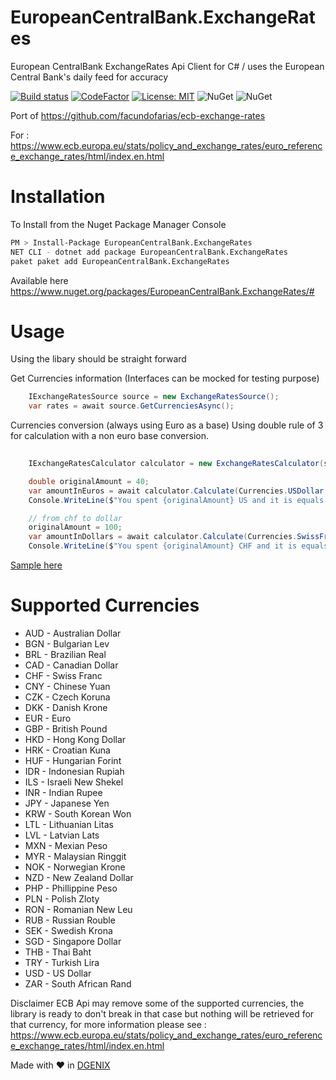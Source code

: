 # EuropeanCentralBank.ExchangeRates
European CentralBank  ExchangeRates Api Client for C#  / uses the European Central Bank's daily feed for accuracy

[![Build status](https://ci.appveyor.com/api/projects/status/mqxsdtbprpyu7pi4?svg=true)](https://ci.appveyor.com/project/davidrevoledo/europeancentralbank-exchangerates)
[![CodeFactor](https://www.codefactor.io/repository/github/davidrevoledo/europeancentralbank.exchangerates/badge)](https://www.codefactor.io/repository/github/davidrevoledo/europeancentralbank.exchangerates)
[![License: MIT](https://img.shields.io/badge/License-MIT-yellow.svg)](https://opensource.org/licenses/MIT)
![NuGet](https://img.shields.io/nuget/v/EuropeanCentralBank.ExchangeRates.svg)
![NuGet](https://img.shields.io/nuget/dt/EuropeanCentralBank.ExchangeRates.svg)

Port of https://github.com/facundofarias/ecb-exchange-rates

For : https://www.ecb.europa.eu/stats/policy_and_exchange_rates/euro_reference_exchange_rates/html/index.en.html

# Installation

To Install from the Nuget Package Manager Console 

```sh
PM > Install-Package EuropeanCentralBank.ExchangeRates
NET CLI - dotnet add package EuropeanCentralBank.ExchangeRates
paket paket add EuropeanCentralBank.ExchangeRates
```

Available here https://www.nuget.org/packages/EuropeanCentralBank.ExchangeRates/#

# Usage
Using the libary should be straight forward 

Get Currencies information 
(Interfaces can be mocked for testing purpose)
``` C#
    IExchangeRatesSource source = new ExchangeRatesSource();
    var rates = await source.GetCurrenciesAsync();

```
Currencies conversion (always using Euro as a base)
Using double rule of 3 for calculation with a non euro base conversion.
``` C#
    
    IExchangeRatesCalculator calculator = new ExchangeRatesCalculator(source); // will take any IExchangeRatesSource

    double originalAmount = 40;
    var amountInEuros = await calculator.Calculate(Currencies.USDollar, Currencies.Euro, originalAmount);
    Console.WriteLine($"You spent {originalAmount} US and it is equals to {amountInEuros} in EU");

    // from chf to dollar
    originalAmount = 100;
    var amountInDollars = await calculator.Calculate(Currencies.SwissFranc, Currencies.USDollar, originalAmount);
    Console.WriteLine($"You spent {originalAmount} CHF and it is equals to {amountInDollars} in USD");
```

[Sample here ](https://github.com/davidrevoledo/EuropeanCentralBank.ExchangeRates/tree/master/src/ECB.Sample)

# Supported Currencies

 * AUD - Australian Dollar
 * BGN - Bulgarian Lev
 * BRL - Brazilian Real
 * CAD - Canadian Dollar
 * CHF - Swiss Franc
 * CNY - Chinese Yuan
 * CZK - Czech Koruna
 * DKK - Danish Krone
 * EUR - Euro
 * GBP - British Pound
 * HKD - Hong Kong Dollar
 * HRK - Croatian Kuna
 * HUF - Hungarian Forint
 * IDR - Indonesian Rupiah
 * ILS - Israeli New Shekel
 * INR - Indian Rupee
 * JPY - Japanese Yen
 * KRW - South Korean Won
 * LTL - Lithuanian Litas
 * LVL - Latvian Lats
 * MXN - Mexian Peso
 * MYR - Malaysian Ringgit
 * NOK - Norwegian Krone
 * NZD - New Zealand Dollar
 * PHP - Phillippine Peso
 * PLN - Polish Zloty
 * RON - Romanian New Leu
 * RUB - Russian Rouble
 * SEK - Swedish Krona
 * SGD - Singapore Dollar
 * THB - Thai Baht
 * TRY - Turkish Lira
 * USD - US Dollar
 * ZAR - South African Rand
 
 Disclaimer ECB Api may remove some of the supported currencies, the library is ready to don't break in that case but nothing will be retrieved for that currency, for more information please see : 
https://www.ecb.europa.eu/stats/policy_and_exchange_rates/euro_reference_exchange_rates/html/index.en.html

Made with ❤ in [DGENIX](https://www.dgenix.com/)
